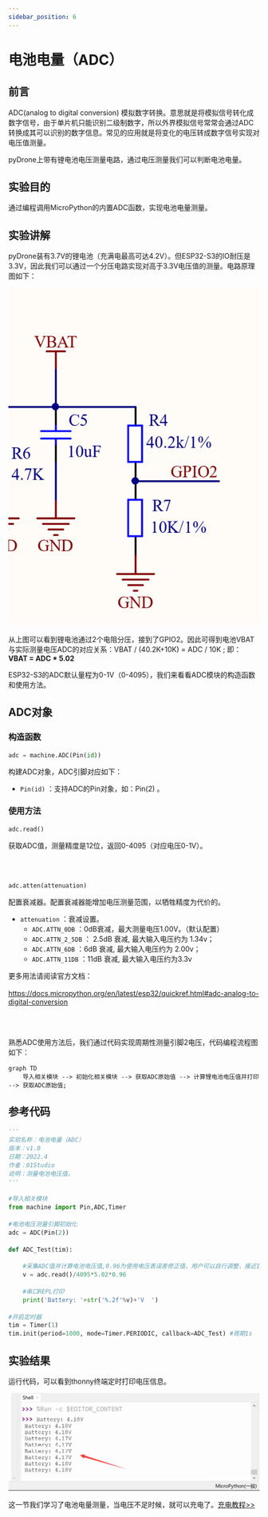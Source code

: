 ```yaml
---
sidebar_position: 6
---
```


# 电池电量（ADC）

## 前言
ADC(analog to digital conversion) 模拟数字转换。意思就是将模拟信号转化成数字信号，由于单片机只能识别二级制数字，所以外界模拟信号常常会通过ADC转换成其可以识别的数字信息。常见的应用就是将变化的电压转成数字信号实现对电压值测量。

pyDrone上带有锂电池电压测量电路，通过电压测量我们可以判断电池电量。

## 实验目的

通过编程调用MicroPython的内置ADC函数，实现电池电量测量。

## 实验讲解

pyDrone装有3.7V的锂电池（充满电最高可达4.2V）。但ESP32-S3的IO耐压是3.3V，因此我们可以通过一个分压电路实现对高于3.3V电压值的测量。电路原理图如下：

![adc](./img/adc/adc1.png)


从上图可以看到锂电池通过2个电阻分压，接到了GPIO2。因此可得到电池VBAT与实际测量电压ADC的对应关系：VBAT / (40.2K+10K) = ADC / 10K ;
即：**VBAT = ADC * 5.02**

ESP32-S3的ADC默认量程为0-1V（0-4095），我们来看看ADC模块的构造函数和使用方法。

## ADC对象

### 构造函数
```python
adc = machine.ADC(Pin(id))
```
构建ADC对象，ADC引脚对应如下：

- `Pin(id)` ：支持ADC的Pin对象，如：Pin(2) 。


### 使用方法
```python
adc.read()
```
获取ADC值，测量精度是12位，返回0-4095（对应电压0-1V）。

<br></br>

```python
adc.atten(attenuation)
```
配置衰减器。配置衰减器能增加电压测量范围，以牺牲精度为代价的。
- `attenuation` ：衰减设置。
    - `ADC.ATTN_0DB` ：0dB衰减，最大测量电压1.00V。（默认配置）
    - `ADC.ATTN_2_5DB` ： 2.5dB 衰减, 最大输入电压约为 1.34v；
    - `ADC.ATTN_6DB` ：6dB 衰减, 最大输入电压约为 2.00v；
    - `ADC.ATTN_11DB` ：11dB 衰减, 最大输入电压约为3.3v


更多用法请阅读官方文档：<br></br>
https://docs.micropython.org/en/latest/esp32/quickref.html#adc-analog-to-digital-conversion

<br></br>

熟悉ADC使用方法后，我们通过代码实现周期性测量引脚2电压，代码编程流程图如下：


```mermaid
graph TD
    导入相关模块 --> 初始化相关模块 --> 获取ADC原始值 --> 计算锂电池电压值并打印  --> 获取ADC原始值;
```

## 参考代码

```python
'''
实验名称：电池电量（ADC）
版本：v1.0
日期：2022.4
作者：01Studio
说明：测量电池电压值。
'''

#导入相关模块
from machine import Pin,ADC,Timer

#电池电压测量引脚初始化
adc = ADC(Pin(2))

def ADC_Test(tim):

    #采集ADC值并计算电池电压值,0.96为使用电压表误差修正值，用户可以自行调整，接近1即可。
    v = adc.read()/4095*5.02*0.96
    
    #串口REPL打印
    print('Battery: '+str('%.2f'%v)+'V  ')

#开启定时器
tim = Timer(1)
tim.init(period=1000, mode=Timer.PERIODIC, callback=ADC_Test) #周期1s
```

## 实验结果

运行代码，可以看到thonny终端定时打印电压信息。

![adc](./img/adc/adc2.png)

这一节我们学习了电池电量测量，当电压不足时候，就可以充电了。[充电教程>>](../intro/charge.md)
